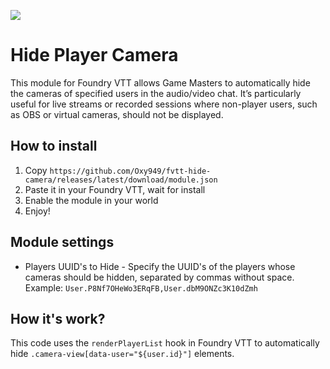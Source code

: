 ![](https://img.shields.io/badge/Foundry-v12-informational) 

# Hide Player Camera

This module for Foundry VTT allows Game Masters to automatically hide the cameras of specified users in the audio/video chat. It’s particularly useful for live streams or recorded sessions where non-player users, such as OBS or virtual cameras, should not be displayed.


## How to install 

1. Copy `https://github.com/Oxy949/fvtt-hide-camera/releases/latest/download/module.json` 
2. Paste it in your Foundry VTT, wait for install
3. Enable the module in your world
4. Enjoy!

## Module settings

* Players UUID's to Hide - Specify the UUID's of the players whose cameras should be hidden, separated by commas without space.
Example: `User.P8Nf7OHeWo3ERqFB,User.dbM9ONZc3K10dZmh`


## How it's work?

This code uses the `renderPlayerList` hook in Foundry VTT to automatically hide `.camera-view[data-user="${user.id}"]` elements.